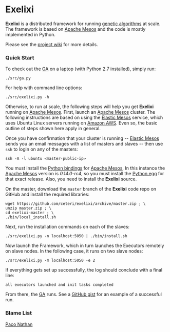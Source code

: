 # Exelixi

<b>Exelixi</b> is a distributed framework for running [genetic algorithms] at scale.
The framework is based on [Apache Mesos] and the code is mostly implemented in Python.

Please see the [project wiki](https://github.com/ceteri/exelixi/wiki) for more details.


### Quick Start

To check out the [GA] on a laptop (with Python 2.7 installed), simply run:

    ./src/ga.py

For help with command line options:

    ./src/exelixi.py -h

Otherwise, to run at scale, the following steps will help you get <b>Exelixi</b> running on [Apache Mesos].
First, launch an [Apache Mesos] cluster.
The following instructions are based on using the [Elastic Mesos] service,
which uses Ubuntu Linux servers running on [Amazon AWS].
Even so, the basic outline of steps shown here apply in general.

Once you have confirmation that your cluster is running --
[Elastic Mesos] sends you an email messages with a list of masters and slaves --
then use <code>ssh</code> to login on any of the masters:

    ssh -A -l ubuntu <master-public-ip>

You must install the [Python bindings](https://github.com/apache/mesos/tree/master/src/python) for [Apache Mesos],
In this instance the [Apache Mesos] version is *0.14.0-rc4*, so you must install the [Python egg] for that exact release.
Also, you need to install the <b>Exelixi</b> source.

On the master, download the <code>master</code> branch of the <b>Exelixi</b> code repo on GitHub and install the required libraries:

    wget https://github.com/ceteri/exelixi/archive/master.zip ; \
    unzip master.zip ; \
    cd exelixi-master ; \
    ./bin/local_install.sh

Next, run the installation commands on each of the slaves:

    ./src/exelixi.py -n localhost:5050 | ./bin/install.sh

Now launch the Framework, which in turn launches the Executors remotely on slave nodes.
In the following case, it runs on two slave nodes:

    ./src/exelixi.py -m localhost:5050 -e 2

If everything gets set up successfully, the log should conclude with a final line:

    all executors launched and init tasks completed

From there, the [GA] runs.
See a [GitHub gist](https://gist.github.com/ceteri/7609046) for an example of a successful run.


### Blame List

[Paco Nathan](https://github.com/ceteri)


[Amazon AWS]: http://aws.amazon.com/
[Apache Mesos]: http://mesos.apache.org/
[Elastic Mesos]: https://elastic.mesosphere.io/
[GA]: http://en.wikipedia.org/wiki/Genetic_algorithm
[Python egg]: https://wiki.python.org/moin/egg
[genetic algorithms]: http://en.wikipedia.org/wiki/Genetic_algorithm
